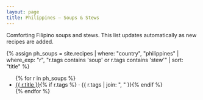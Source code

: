 ```yaml
---
layout: page
title: Philippines — Soups & Stews
---
```


<p>Comforting Filipino soups and stews. This list updates automatically as new recipes are added.</p>

{% assign ph_soups = site.recipes | where: "country", "philippines" | where_exp: "r", "r.tags contains 'soup' or r.tags contains 'stew'" | sort: "title" %}
<ul>
{% for r in ph_soups %}
  <li><a href="{{ r.url }}">{{ r.title }}</a>{% if r.tags %} · {{ r.tags | join: ", " }}{% endif %}</li>
{% endfor %}
</ul>
